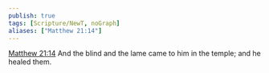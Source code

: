 ```yaml
---
publish: true
tags: [Scripture/NewT, noGraph]
aliases: ["Matthew 21:14"]
---
```

[Matthew 21:14](https://churchofjesuschrist.org/study/scriptures/nt/matt/21?lang=eng&id=p14#p14) And the blind and the lame came to him in the temple; and he healed them.
